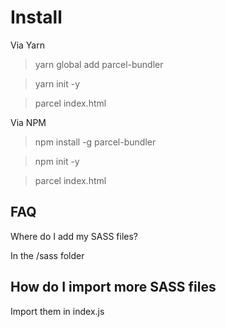 # Install #
Via Yarn
> yarn global add parcel-bundler

> yarn init -y

> parcel index.html

Via NPM
> npm install -g parcel-bundler

> npm init -y

> parcel index.html

## FAQ ##
Where do I add my SASS files?

In the /sass folder

## How do I import more SASS files ##

Import them in index.js
